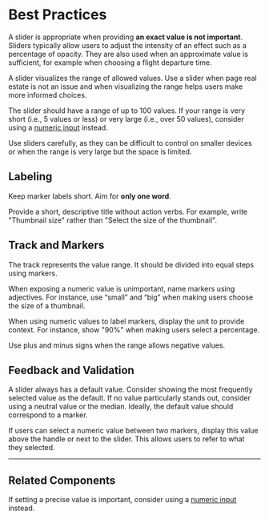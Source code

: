 # Best Practices

A slider is appropriate when providing **an exact value is not important**. Sliders typically allow users to adjust the intensity of an effect such as a percentage of opacity. They are also used when an approximate value is sufficient, for example when choosing a flight departure time.

A slider visualizes the range of allowed values. Use a slider when page real estate is not an issue and when visualizing the range helps users make more informed choices.

The slider should have a range of up to 100 values. If your range is very short (i.e., 5 values or less) or very large (i.e., over 50 values), consider using a [numeric input](#/form/NumericInput) instead.

Use sliders carefully, as they can be difficult to control on smaller devices or when the range is very large but the space is limited.

## Labeling

Keep marker labels short. Aim for **only one word**.

Provide a short, descriptive title without action verbs. For example, write "Thumbnail size" rather than "Select the size of the thumbnail".

## Track and Markers

The track represents the value range. It should be divided into equal steps using markers.

When exposing a numeric value is unimportant, name markers using adjectives. For instance, use “small” and “big” when making users choose the size of a thumbnail.

When using numeric values to label markers, display the unit to provide context. For instance, show "90%" when making users select a percentage.

Use plus and minus signs when the range allows negative values.

## Feedback and Validation

A slider always has a default value. Consider showing the most frequently selected value as the default. If no value particularly stands out, consider using a neutral value or the median. Ideally, the default value should correspond to a marker.

If users can select a numeric value between two markers, display this value above the handle or next to the slider. This allows users to refer to what they selected.

---

## Related Components

If setting a precise value is important, consider using a [numeric input](#/form/NumericInput) instead.
